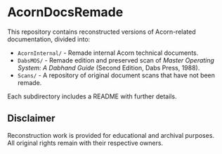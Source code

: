 # AcornDocsRemade

This repository contains reconstructed versions of Acorn-related documentation, divided into:

* `AcornInternal/` - Remade internal Acorn technical documents.
* `DabsMOS/` - Remade edition and preserved scan of *Master Operating System: A Dabhand Guide* (Second Edition, Dabs Press, 1988).
* `Scans/` - A repository of original document scans that have not been remade.

Each subdirectory includes a README with further details.

## Disclaimer

Reconstruction work is provided for educational and archival purposes.  
All original rights remain with their respective owners.

